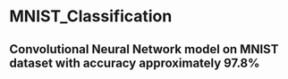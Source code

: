 # MNIST_Classification
## Convolutional Neural Network model on MNIST dataset with accuracy approximately 97.8%
